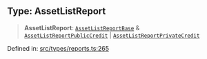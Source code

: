 
## Type: AssetListReport

> **AssetListReport**: [`AssetListReportBase`](#type-assetlistreportbase) & [`AssetListReportPublicCredit`](#type-assetlistreportpubliccredit) \| [`AssetListReportPrivateCredit`](#type-assetlistreportprivatecredit)

Defined in: [src/types/reports.ts:265](https://github.com/centrifuge/sdk/blob/1e4b2916d77ce8c4f4eb61be819c3477c050b599/src/types/reports.ts#L265)
